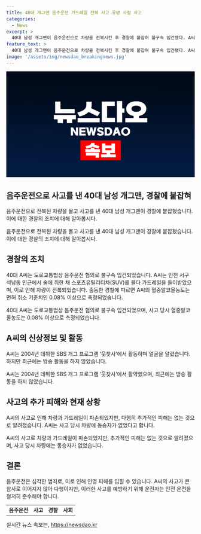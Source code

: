 ```yaml
---
title: 40대 개그맨 음주운전 가드레일 전복 사고 유명 사람 사고
categories:
  - News
excerpt: >
  40대 남성 개그맨이 음주운전으로 차량을 전복시킨 후 경찰에 붙잡혀 불구속 입건됐다. A씨는 술에 취한 채 스포츠유틸리티차를 몰고 가드레일을 들이받아 차량이 전복됐으나 큰 다침은 없었다. 혈중알코올농도는 면허 취소 수치인 0.08% 이상으로 확인됐으며, 동승자는 없었다. SBS 개그 프로그램에서 활동했던 A씨는 최근 방송 활동을 하지 않았다.
feature_text: >
  40대 남성 개그맨이 음주운전으로 차량을 전복시킨 후 경찰에 붙잡혀 불구속 입건됐다. A씨는 술에 취한 채 스포츠유틸리티차를 몰고 가드레일을 들이받아 차량이 전복됐으나 큰 다침은 없었다. 혈중알코올농도는 면허 취소 수치인 0.08% 이상으로 확인됐으며, 동승자는 없었다. SBS 개그 프로그램에서 활동했던 A씨는 최근 방송 활동을 하지 않았다.
image: '/assets/img/newsdao_breakingnews.jpg'
---
```


<p><img src="/assets/img/newsdao_breakingnews.jpg" alt="implanttips 속보" /></p>

<h2 data-ke-size="size26">음주운전으로 사고를 낸 40대 남성 개그맨, 경찰에 붙잡혀</h2>

<p>음주운전으로 전복된 차량을 몰고 사고를 낸 40대 남성 개그맨이 경찰에 붙잡혔습니다. 이에 대한 경찰의 조치에 대해 알아봅시다.</p>

<p data-ke-size="size16">음주운전으로 전복된 차량을 몰고 사고를 낸 40대 남성 개그맨이 경찰에 붙잡혔습니다. 이에 대한 경찰의 조치에 대해 알아봅시다.</p>

<h2 data-ke-size="size24">경찰의 조치</h2>

<p>40대 A씨는 도로교통법상 음주운전 혐의로 불구속 입건되었습니다. A씨는 인천 서구 석남동 인근에서 술에 취한 채 스포츠유틸리티차(SUV)를 몰다 가드레일을 들이받았으며, 이로 인해 차량이 전복되었습니다. 출동한 경찰에 따르면 A씨의 혈중알코올농도는 면허 취소 기준치인 0.08% 이상으로 측정되었습니다. </p>

<p data-ke-size="size16">40대 A씨는 도로교통법상 음주운전 혐의로 불구속 입건되었으며, 사고 당시 혈중알코올농도는 0.08% 이상으로 측정되었습니다.</p>

<h2 data-ke-size="size24">A씨의 신상정보 및 활동</h2>

<p>A씨는 2004년 데뷔한 SBS 개그 프로그램 ‘웃찾사’에서 활동하며 얼굴을 알렸습니다. 하지만 최근에는 방송 활동을 하지 않았습니다.</p>

<p data-ke-size="size16">A씨는 2004년 데뷔한 SBS 개그 프로그램 ‘웃찾사’에서 활약했으며, 최근에는 방송 활동을 하지 않았습니다.</p>

<h2 data-ke-size="size24">사고의 추가 피해와 현재 상황</h2>

<p>A씨의 사고로 인해 차량과 가드레일이 파손되었지만, 다행히 추가적인 피해는 없는 것으로 알려졌습니다. A씨는 사고 당시 차량에 동승자가 없었다고 합니다.</p>

<p data-ke-size="size16">A씨의 사고로 차량과 가드레일이 파손되었지만, 추가적인 피해는 없는 것으로 알려졌으며, 사고 당시 차량에는 동승자가 없었습니다.</p>

<h2 data-ke-size="size24">결론</h2>

<p>음주운전은 심각한 범죄로, 이로 인해 인명 피해를 입힐 수 있습니다. A씨의 사고가 큰 참사로 이어지지 않아 다행이지만, 이러한 사고를 예방하기 위해 운전자는 안전 운전을 철저히 준수해야 합니다.</p>

<p data-ke-size="size16"></p>

<table>
<tbody>
<tr>
<td style="text-align: center; height: 17px;"><b>음주운전</b></td>
<td style="text-align: center; height: 17px;"><b>사고</b></td>
<td style="text-align: center; height: 17px;"><b>경찰</b></td>
<td style="text-align: center; height: 17px;"><b>사회</b></td>
</tr>
</tbody>
</table>

<p data-ke-size="size16"></p>
실시간 뉴스 속보는, <a href="https://newsdao.kr" rel="dofollow">https://newsdao.kr</a>


